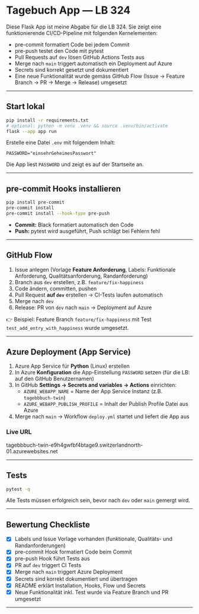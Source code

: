 # Tagebuch App — LB 324

Diese Flask App ist meine Abgabe für die LB 324. Sie zeigt eine funktionierende CI/CD-Pipeline mit folgenden Kernelementen:

- pre-commit formatiert Code bei jedem Commit  
- pre-push testet den Code mit pytest  
- Pull Requests auf `dev` lösen GitHub Actions Tests aus  
- Merge nach `main` triggert automatisch ein Deployment auf Azure  
- Secrets sind korrekt gesetzt und dokumentiert  
- Eine neue Funktionalität wurde gemäss GitHub Flow (Issue → Feature Branch → PR → Merge → Release) umgesetzt  

---

## Start lokal

```bash
pip install -r requirements.txt
# optional: python -m venv .venv && source .venv/bin/activate
flask --app app run
```

Erstelle eine Datei `.env` mit folgendem Inhalt:
```env
PASSWORD="einsehrGeheimesPasswort"
```
Die App liest `PASSWORD` und zeigt es auf der Startseite an.

---

## pre-commit Hooks installieren

```bash
pip install pre-commit
pre-commit install
pre-commit install --hook-type pre-push
```

- **Commit:** Black formatiert automatisch den Code  
- **Push:** pytest wird ausgeführt, Push schlägt bei Fehlern fehl  

---

## GitHub Flow

1. Issue anlegen (Vorlage **Feature Anforderung**, Labels: Funktionale Anforderung, Qualitätsanforderung, Randanforderung)  
2. Branch aus `dev` erstellen, z.B. `feature/fix-happiness`  
3. Code ändern, committen, pushen  
4. Pull Request **auf `dev`** erstellen → CI-Tests laufen automatisch  
5. Merge nach `dev`  
6. Release: PR von `dev` nach `main` → Deployment auf Azure  

👉 Beispiel: Feature Branch `feature/fix-happiness` mit Test `test_add_entry_with_happiness` wurde umgesetzt.  

---

## Azure Deployment (App Service)

1. Azure App Service für **Python** (Linux) erstellen  
2. In Azure **Konfiguration** die App-Einstellung `PASSWORD` setzen (für die LB: auf den GitHub Benutzernamen)  
3. In GitHub **Settings → Secrets and variables → Actions** einrichten:  
   - `AZURE_WEBAPP_NAME` = Name der App Service Instanz (z.B. `tagebbbuch-twin`)  
   - `AZURE_WEBAPP_PUBLISH_PROFILE` = Inhalt der Publish Profile Datei aus Azure  
4. Merge nach `main` → Workflow `deploy.yml` startet und liefert die App aus  

### Live URL

tagebbbuch-twin-e9h4gwfbf4btage9.switzerlandnorth-01.azurewebsites.net

---

## Tests

```bash
pytest -q
```

Alle Tests müssen erfolgreich sein, bevor nach `dev` oder `main` gemergt wird.

---

## Bewertung Checkliste

- [x] Labels und Issue Vorlage vorhanden (funktionale, Qualitäts- und Randanforderungen)  
- [x] pre-commit Hook formatiert Code beim Commit  
- [x] pre-push Hook führt Tests aus  
- [x] PR auf `dev` triggert CI Tests  
- [x] Merge nach `main` triggert Azure Deployment  
- [x] Secrets sind korrekt dokumentiert und übertragen  
- [x] README erklärt Installation, Hooks, Flow und Secrets  
- [x] Neue Funktionalität inkl. Test wurde via Feature Branch und PR umgesetzt  

---
